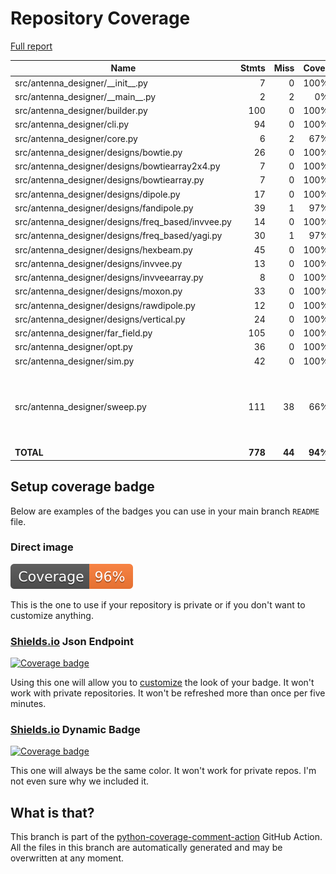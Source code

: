 # Repository Coverage

[Full report](https://htmlpreview.github.io/?https://github.com/stevenmburns/antenna_designer/blob/python-coverage-comment-action-data/htmlcov/index.html)

| Name                                                |    Stmts |     Miss |   Cover |   Missing |
|---------------------------------------------------- | -------: | -------: | ------: | --------: |
| src/antenna\_designer/\_\_init\_\_.py               |        7 |        0 |    100% |           |
| src/antenna\_designer/\_\_main\_\_.py               |        2 |        2 |      0% |       1-3 |
| src/antenna\_designer/builder.py                    |      100 |        0 |    100% |           |
| src/antenna\_designer/cli.py                        |       94 |        0 |    100% |           |
| src/antenna\_designer/core.py                       |        6 |        2 |     67% |       5-7 |
| src/antenna\_designer/designs/bowtie.py             |       26 |        0 |    100% |           |
| src/antenna\_designer/designs/bowtiearray2x4.py     |        7 |        0 |    100% |           |
| src/antenna\_designer/designs/bowtiearray.py        |        7 |        0 |    100% |           |
| src/antenna\_designer/designs/dipole.py             |       17 |        0 |    100% |           |
| src/antenna\_designer/designs/fandipole.py          |       39 |        1 |     97% |        54 |
| src/antenna\_designer/designs/freq\_based/invvee.py |       14 |        0 |    100% |           |
| src/antenna\_designer/designs/freq\_based/yagi.py   |       30 |        1 |     97% |        27 |
| src/antenna\_designer/designs/hexbeam.py            |       45 |        0 |    100% |           |
| src/antenna\_designer/designs/invvee.py             |       13 |        0 |    100% |           |
| src/antenna\_designer/designs/invveearray.py        |        8 |        0 |    100% |           |
| src/antenna\_designer/designs/moxon.py              |       33 |        0 |    100% |           |
| src/antenna\_designer/designs/rawdipole.py          |       12 |        0 |    100% |           |
| src/antenna\_designer/designs/vertical.py           |       24 |        0 |    100% |           |
| src/antenna\_designer/far\_field.py                 |      105 |        0 |    100% |           |
| src/antenna\_designer/opt.py                        |       36 |        0 |    100% |           |
| src/antenna\_designer/sim.py                        |       42 |        0 |    100% |           |
| src/antenna\_designer/sweep.py                      |      111 |       38 |     66% |31-75, 114-115, 132-135, 145, 154 |
|                                           **TOTAL** |  **778** |   **44** | **94%** |           |


## Setup coverage badge

Below are examples of the badges you can use in your main branch `README` file.

### Direct image

[![Coverage badge](https://raw.githubusercontent.com/stevenmburns/antenna_designer/python-coverage-comment-action-data/badge.svg)](https://htmlpreview.github.io/?https://github.com/stevenmburns/antenna_designer/blob/python-coverage-comment-action-data/htmlcov/index.html)

This is the one to use if your repository is private or if you don't want to customize anything.

### [Shields.io](https://shields.io) Json Endpoint

[![Coverage badge](https://img.shields.io/endpoint?url=https://raw.githubusercontent.com/stevenmburns/antenna_designer/python-coverage-comment-action-data/endpoint.json)](https://htmlpreview.github.io/?https://github.com/stevenmburns/antenna_designer/blob/python-coverage-comment-action-data/htmlcov/index.html)

Using this one will allow you to [customize](https://shields.io/endpoint) the look of your badge.
It won't work with private repositories. It won't be refreshed more than once per five minutes.

### [Shields.io](https://shields.io) Dynamic Badge

[![Coverage badge](https://img.shields.io/badge/dynamic/json?color=brightgreen&label=coverage&query=%24.message&url=https%3A%2F%2Fraw.githubusercontent.com%2Fstevenmburns%2Fantenna_designer%2Fpython-coverage-comment-action-data%2Fendpoint.json)](https://htmlpreview.github.io/?https://github.com/stevenmburns/antenna_designer/blob/python-coverage-comment-action-data/htmlcov/index.html)

This one will always be the same color. It won't work for private repos. I'm not even sure why we included it.

## What is that?

This branch is part of the
[python-coverage-comment-action](https://github.com/marketplace/actions/python-coverage-comment)
GitHub Action. All the files in this branch are automatically generated and may be
overwritten at any moment.